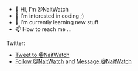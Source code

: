 - 👋 Hi, I’m @NaitWatch
- 👀 I’m interested in coding ;)
- 🌱 I’m currently learning new stuff
- 📫 How to reach me ...<br>

Twitter:<br>
- <a href="https://twitter.com/intent/tweet?screen_name=NaitWatch&ref_src=twsrc%5Etfw" class="twitter-mention-button" data-show-count="false" target="_blank">Tweet to @NaitWatch</a><br>
- <a href="https://twitter.com/NaitWatch?ref_src=twsrc%5Etfw" class="twitter-follow-button" data-show-count="false" target="_blank">Follow @NaitWatch</a> and
<a href="https://twitter.com/messages/compose?recipient_id=1481499886763880450"  class="twitter-dm-button" data-screen-name="@NaitWatch" target="_blank">Message @NaitWatch</a>

<!---
NaitWatch/NaitWatch is a ✨ special ✨ repository because its `README.md` (this file) appears on your GitHub profile.
You can click the Preview link to take a look at your changes.
--->
